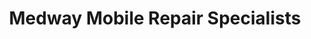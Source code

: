---
title: "Medway Mobile Repair Specialists"
url: /gillingham/medway-mobile-repair-specialists/
shop: mobile phone
---